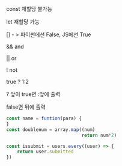 const 재할당 불가능

let 재할당 가능 

[] - > 파이썬에선 False, JS에선 True

&& and

|| or

! not

true ? 1:2 

? 앞이 true면 :앞에 출력

false면 뒤에 출력

```javascript
const name = funtion(para) {
}
const doublenum = array.map((num)
                            return num*2)
```

```javascript
const issubmit = users.every((user) => {
    return user.submitted
}) 
```

